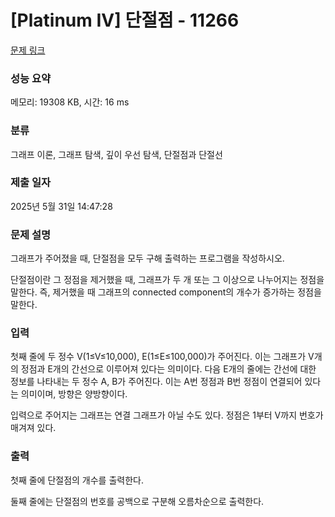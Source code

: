 # [Platinum IV] 단절점 - 11266 

[문제 링크](https://www.acmicpc.net/problem/11266) 

### 성능 요약

메모리: 19308 KB, 시간: 16 ms

### 분류

그래프 이론, 그래프 탐색, 깊이 우선 탐색, 단절점과 단절선

### 제출 일자

2025년 5월 31일 14:47:28

### 문제 설명

<p>그래프가 주어졌을 때, 단절점을 모두 구해 출력하는 프로그램을 작성하시오.</p>

<p>단절점이란 그 정점을 제거했을 때, 그래프가 두 개 또는 그 이상으로 나누어지는 정점을 말한다. 즉, 제거했을 때 그래프의 connected component의 개수가 증가하는 정점을 말한다.</p>

### 입력 

 <p>첫째 줄에 두 정수 V(1≤V≤10,000), E(1≤E≤100,000)가 주어진다. 이는 그래프가 V개의 정점과 E개의 간선으로 이루어져 있다는 의미이다. 다음 E개의 줄에는 간선에 대한 정보를 나타내는 두 정수 A, B가 주어진다. 이는 A번 정점과 B번 정점이 연결되어 있다는 의미이며, 방향은 양방향이다.</p>

<p>입력으로 주어지는 그래프는 연결 그래프가 아닐 수도 있다. 정점은 1부터 V까지 번호가 매겨져 있다.</p>

### 출력 

 <p>첫째 줄에 단절점의 개수를 출력한다.</p>

<p>둘째 줄에는 단절점의 번호를 공백으로 구분해 오름차순으로 출력한다.</p>

